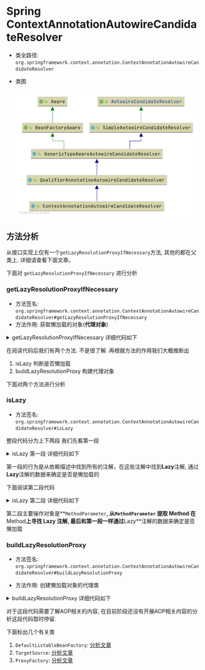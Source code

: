 # Spring ContextAnnotationAutowireCandidateResolver

- 类全路径: `org.springframework.context.annotation.ContextAnnotationAutowireCandidateResolver`





- 类图

  ![AutowireCandidateResolver.png](./images/AutowireCandidateResolver.png)





## 方法分析



从接口实现上仅有一个`getLazyResolutionProxyIfNecessary`方法, 其他的都在父类上. 详细请查看下面文章。







下面对 `getLazyResolutionProxyIfNecessary` 进行分析





### getLazyResolutionProxyIfNecessary

- 方法签名: `org.springframework.context.annotation.ContextAnnotationAutowireCandidateResolver#getLazyResolutionProxyIfNecessary`
- 方法作用: 获取懒加载的对象(**代理对象**)







<details>
<summary>getLazyResolutionProxyIfNecessary 详细代码如下</summary>

```java
@Override
@Nullable
public Object getLazyResolutionProxyIfNecessary(DependencyDescriptor descriptor, @Nullable String beanName) {
   // 判断是否懒加载
   return (isLazy(descriptor) ? buildLazyResolutionProxy(descriptor, beanName) : null);
}
```



</details>





在阅读代码后我们有两个方法. 不是很了解. 再根据方法的作用我们大概推断出

1. isLazy 判断是否懒加载
2. buildLazyResolutionProxy 构建代理对象



下面对两个方法进行分析



### isLazy

- 方法签名: `org.springframework.context.annotation.ContextAnnotationAutowireCandidateResolver#isLazy`



整段代码分为上下两段 我们先看第一段



<details>
<summary>isLazy 第一段 详细代码如下</summary>

```java
// 第一部分
// 获取注解循环
for (Annotation ann : descriptor.getAnnotations()) {
   // 得到 lazy 注解
   Lazy lazy = AnnotationUtils.getAnnotation(ann, Lazy.class);
   // 判断 lazy 的注解值是否 true
   if (lazy != null && lazy.value()) {
      return true;
   }
}
```

</details>



第一段的行为是从依赖描述中找到所有的注解，在这些注解中找到**Lazy**注解, 通过**Lazy**注解的数据来确定是否是懒加载的





下面阅读第二段代码

<details>
<summary>isLazy 第二段 详细代码如下</summary>

```java
// 第二部分
// 获取方法参数对象
MethodParameter methodParam = descriptor.getMethodParameter();
if (methodParam != null) {
   // 获取 method
   Method method = methodParam.getMethod();
   if (method == null || void.class == method.getReturnType()) {
      // method 上寻找 lazy 注解
      Lazy lazy = AnnotationUtils.getAnnotation(methodParam.getAnnotatedElement(), Lazy.class);
      return lazy != null && lazy.value();
   }
}
return false;
```

</details>



第二段主要操作对象是**`MethodParameter`**, 从`MethodParameter` 提取 **Method** 在**Method**上寻找 **Lazy** 注解, 最后和第一段一样通过**Lazy**注解的数据来确定是否懒加载





### buildLazyResolutionProxy

- 方法签名: `org.springframework.context.annotation.ContextAnnotationAutowireCandidateResolver#buildLazyResolutionProxy`

- 方法作用: 创建懒加载对象的代理类







<details>
<summary>buildLazyResolutionProxy 详细代码如下</summary>



```java
/**
 * 创建延迟代理类
 */
protected Object buildLazyResolutionProxy(final DependencyDescriptor descriptor, final @Nullable String beanName) {
   Assert.state(getBeanFactory() instanceof DefaultListableBeanFactory,
         "BeanFactory needs to be a DefaultListableBeanFactory");
   final DefaultListableBeanFactory beanFactory = (DefaultListableBeanFactory) getBeanFactory();
   // target source 接口 目标对象
   TargetSource ts = new TargetSource() {
      @Override
      public Class<?> getTargetClass() {
         return descriptor.getDependencyType();
      }

      @Override
      public boolean isStatic() {
         return false;
      }

      @Override
      public Object getTarget() {
         // DefaultListableBeanFactory 中 doResolveDependency 调用
         Object target = beanFactory.doResolveDependency(descriptor, beanName, null, null);
         // 为空的情况下根据类型返回空对象
         if (target == null) {
            Class<?> type = getTargetClass();
            if (Map.class == type) {
               return Collections.emptyMap();
            }
            else if (List.class == type) {
               return Collections.emptyList();
            }
            else if (Set.class == type || Collection.class == type) {
               return Collections.emptySet();
            }
            throw new NoSuchBeanDefinitionException(descriptor.getResolvableType(),
                  "Optional dependency not present for lazy injection point");
         }
         return target;
      }

      @Override
      public void releaseTarget(Object target) {
      }
   };
   // 代理工厂
   ProxyFactory pf = new ProxyFactory();
   // 设置数据信息
   pf.setTargetSource(ts);
   Class<?> dependencyType = descriptor.getDependencyType();
   if (dependencyType.isInterface()) {
      pf.addInterface(dependencyType);
   }
   // 代理工厂创建对象
   return pf.getProxy(beanFactory.getBeanClassLoader());
}
```

</details>





对于这段代码需要了解AOP相关的内容, 在目前阶段还没有开展AOP相关内容的分析这段代码暂时停留. 



下面标出几个有关类

1. `DefaultListableBeanFactory`: [分析文章](/doc/book/bean/factory/Spring-DefaultListableBeanFactory.md)
2. `TargetSource`: [分析文章](/doc/book-aop/Spring-ProxyFactory-未完成.md)
3. `ProxyFactory`: [分析文章](/doc/book-aop/Spring-TargetSource-未完成.md)